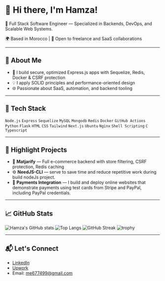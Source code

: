 # 👋 Hi there, I'm Hamza!

🚀 Full Stack Software Engineer — Specialized in Backends, DevOps, and Scalable Web Systems.

🌍 Based in Morocco | 💼 Open to freelance and SaaS collaborations

---

## 🧠 About Me
- 🔨 I build secure, optimized Express.js apps with Sequelize, Redis, Docker & CSRF protection
- 💡 I apply SOLID principles and performance-oriented design
- 🌐 Passionate about SaaS, automation, and backend tooling

---

## 🚀 Tech Stack
`Node.js` `Express` `Sequelize` `MySQL` `Mongodb` `Redis` `Docker` `GitHub Actions`  `Python` `Flask`
`HTML` `CSS` `Tailwind` `Next.js`
`Ubuntu` `Nginx` `Shell Scripting` `C` `Typescript`

---

## 📌 Highlight Projects
- 🛒 **Matjarify** — Full e-commerce backend with store filtering, CSRF protection, Redis caching  
- ⚙️ **NeedJS-CLI** — serve to save time and reduce repetitive work during build nodeJs project. 
- 📄 **Payments Integration** — I build and deploy online websites that demonstrate payments using test cards from Stripe and PayPal, including PayPal credentials.

---

## 📈 GitHub Stats
![Hamza's GitHub stats](https://github-readme-stats.vercel.app/api?username=hamza-25&show_icons=true&theme=radical)
![Top Langs](https://github-readme-stats.vercel.app/api/top-langs/?username=hamza-25&layout=compact)
![GitHub Streak](https://github-readme-streak-stats.herokuapp.com/?user=hamza-25&theme=radical)
![trophy](https://github-profile-trophy.vercel.app/?username=hamza-25&theme=radical)

---

## 📬 Let's Connect
- [LinkedIn](https://linkedin.com/in/hamza-ichaoui)  
- [Upwork](https://www.upwork.com/freelancers/~01fc789fd8ae08ae69)  
- Email: me677499@gmail.com  
